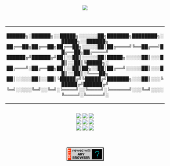 
<div align="center">
 <img src="https://github.com/n3ur0cr45h/n3ur0cr45h/blob/main/smileyoncomputer3.gif" />          


</div>    

<br>
<br>

----    
<div align="center">
<h4>
 ██████╗░██████╗░░█████╗░░░░░░██╗███████╗████████╗░█████╗░░██████╗
██╔══██╗██╔══██╗██╔══██╗░░░░░██║██╔════╝╚══██╔══╝██╔══██╗██╔════╝
██████╔╝██████╔╝██║░░██║░░░░░██║█████╗░░░░░██║░░░██║░░██║╚█████╗░
██╔═══╝░██╔══██╗██║░░██║██╗░░██║██╔══╝░░░░░██║░░░██║░░██║░╚═══██╗
██║░░░░░██║░░██║╚█████╔╝╚█████╔╝███████╗░░░██║░░░╚█████╔╝██████╔╝
╚═╝░░░░░╚═╝░░╚═╝░╚════╝░░╚════╝░╚══════╝░░░╚═╝░░░░╚════╝░╚═════╝░
</h4>
</div>   

----

<br>

<div align="center">
  <a href="https://github.com/n3ur0cr45h/Ansible"> <img src="https://go-skill-icons.vercel.app/api/icons?i=ansible"/></a> 
  <a href="https://github.com/n3ur0cr45h/Grafana"> <img src="https://go-skill-icons.vercel.app/api/icons?i=grafana"/></a> 
  <a href="https://github.com/n3ur0cr45h/Ubuntu"> <img src="https://go-skill-icons.vercel.app/api/icons?i=ubuntu" /></a>    
 <br>
  <a href="https://github.com/n3ur0cr45h/Vagrant"> <img src="https://go-skill-icons.vercel.app/api/icons?i=vagrant"/></a>  
  <a href="https://github.com/n3ur0cr45h/RHEL"> <img src="https://go-skill-icons.vercel.app/api/icons?i=redhat"/></a>  
  <a href="https://github.com/n3ur0cr45h/Terraform"> <img src="https://go-skill-icons.vercel.app/api/icons?i=terraform"/></a>  
 <br>
  <a href="https://github.com/n3ur0cr45h/RabbitMQ"> <img src="https://go-skill-icons.vercel.app/api/icons?i=rabbitmq"/></a>  
  <a href="https://github.com/n3ur0cr45h/Kubernetes"> <img src="https://go-skill-icons.vercel.app/api/icons?i=kubernetes"/></a>  
  <a href="https://github.com/n3ur0cr45h/Jenkins"> <img src="https://go-skill-icons.vercel.app/api/icons?i=jenkins"/></a>  
</div> 

<br>
<br>
<br>

<div align="center">
  <a rel="nofollow" href="https://github.com/n3ur0cr45h/n3ur0cr45h/blob/main/anybrowsercomputer.gif">
    <img src="./anybrowsercomputer.gif">
  </a>
</div>    
